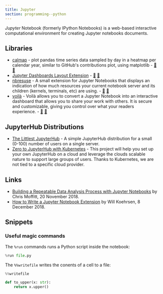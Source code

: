 ```yaml
---
title: Jupyter
section: programming--python
---
```


<dfn>Jupyter</dfn> Notebook (formerly IPython Notebooks) is a web-based interactive computational environment for creating Jupyter notebooks documents.

## Libraries

-   [calmap](https://pythonhosted.org/calmap) - plot pandas time series data sampled by day in a heatmap per calendar year, similar to GitHub's contributions plot, using matplotlib - [:octopus:](https://github.com/martijnvermaat/calmap "calmap on GitHub") [:snake:](https://pypi.org/project/calmap/ "calmap on PyPi")
-   [Jupyter Dashboards Layout Extension](http://jupyter-dashboards-layout.readthedocs.io/) - [:octopus:](https://github.com/jupyter/dashboards "Jupyter Dashboard on GitHub") [:snake:](https://pypi.org/project/jupyter_dashboards/ "Jupyter Dashboard on PyPi")
-   [nbresuse](https://github.com/yuvipanda/nbresuse "nbresuse on GitHub") - A small extension for Jupyter Notebooks that displays an indication of how much resources your current notebook server and its children (kernels, terminals, etc) are using. - [:octopus:](https://github.com/martijnvermaat/nbresuse "nbresuse on GitHub") [:snake:](https://pypi.org/project/nbresuse/ "nbresuse on PyPi")
-   [voilà](https://voila.readthedocs.io/) - Voilà allows you to convert a Jupyter Notebook into an interactive dashboard that allows you to share your work with others. It is secure and customizable, giving you control over what your readers experience. - [:octopus:](https://github.com/QuantStack/voila/ "voilà on GitHub") [:snake:](https://pypi.org/project/voila/ "voilà on PyPi")

## JupyterHub Distributions

-   [The Littlest JupyterHub](http://tljh.jupyter.org/en/latest/index.html) - A simple JupyterHub distribution for a small (0-100) number of users on a single server.
-   [Zero to JupyterHub with Kubernetes](https://zero-to-jupyterhub.readthedocs.io/en/latest/index.html) - This project will help you set up your own JupyterHub on a cloud and leverage the clouds scalable nature to support large groups of users. Thanks to Kubernetes, we are not tied to a specific cloud provider.

## Links

-   [Building a Repeatable Data Analysis Process with Jupyter Notebooks](http://pbpython.com/notebook-process.html) by Chris Moffitt, 20 November 2018.
-   [How to Write a Jupyter Notebook Extension](https://towardsdatascience.com/how-to-write-a-jupyter-notebook-extension-a63f9578a38c) by Will Koehrsen, 8 December 2018.

## Snippets

### Useful magic commands

The `%run` commands runs a Python script inside the notebook:

```python
%run file.py
```

The `%%writefile` writes the conents of a cell to a file:

```python
%%writefile

def to_upper(x: str):
    return x.upper()
```

